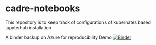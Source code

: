# cadre-notebooks

This repository is to keep track of configurations of kubernates based jupyterhub installation


A binder backup on Azure for reproducibility Demo
[![Binder](http://52.191.170.48/badge_logo.svg)](http://52.191.170.48/v2/gh/iuni-cadre/ReproducibilityDemo.git/master)
